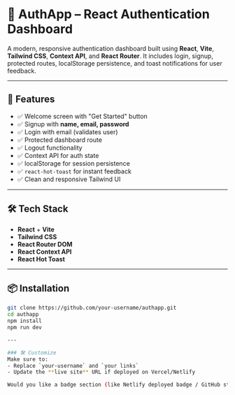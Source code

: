 # 🔐 AuthApp – React Authentication Dashboard

A modern, responsive authentication dashboard built using **React**, **Vite**, **Tailwind CSS**, **Context API**, and **React Router**. It includes login, signup, protected routes, localStorage persistence, and toast notifications for user feedback.

---

## 🚀 Features

- ✅ Welcome screen with "Get Started" button
- ✅ Signup with **name, email, password**
- ✅ Login with email (validates user)
- ✅ Protected dashboard route
- ✅ Logout functionality
- ✅ Context API for auth state
- ✅ localStorage for session persistence
- ✅ `react-hot-toast` for instant feedback
- ✅ Clean and responsive Tailwind UI

---

## 🛠️ Tech Stack

- **React** + **Vite**
- **Tailwind CSS**
- **React Router DOM**
- **React Context API**
- **React Hot Toast**

---

## 📦 Installation

```bash
git clone https://github.com/your-username/authapp.git
cd authapp
npm install
npm run dev

---

### 🛠️ Customize
Make sure to:
- Replace `your-username` and `your links`
- Update the **live site** URL if deployed on Vercel/Netlify

Would you like a badge section (like Netlify deployed badge / GitHub stars / Tech used)? I can add that too!
